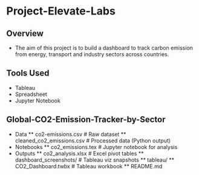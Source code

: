 # Project-Elevate-Labs

## Overview
- The aim of this project is to build a dashboard to track carbon emission from energy, transport and industry sectors across countries.
## Tools Used
- Tableau
- Spreadsheet
- Jupyter Notebook

## Global-CO2-Emission-Tracker-by-Sector
- Data
** co2-emissions.csv          # Raw dataset
** cleaned_co2_emissions.csv  # Processed data (Python output)
- Notebooks
** co2_emissions.tex         # Jupyter notebook for analysis
- Outputs
** co2_analysis.xlsx          # Excel pivot tables
** dashboard_screenshots/     # Tableau viz snapshots
** tableau/
** CO2_Dashboard.twbx         # Tableau workbook
** README.md                      


